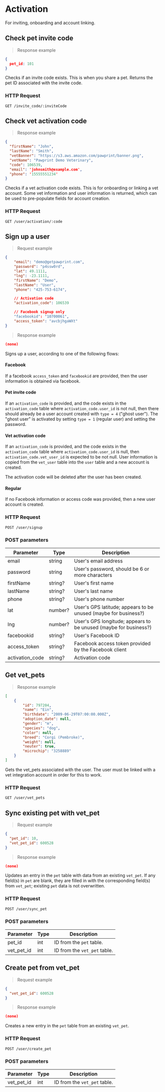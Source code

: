 # Activation
For inviting, onboarding and account linking.

## Check pet invite code

> Response example

```json
{
  pet_id: 101
}
```

Checks if an invite code exists. This is when you share a pet. Returns the pet ID associated with the invite code.

### HTTP Request
`GET /invite_code/:inviteCode`

## Check vet activation code

> Response example

```json
{
  "firstName": "John",
  "lastName": "Smith",
  "vetBanner": "https://s3.aws.amazon.com/pawprint/banner.png",
  "vetName": "Pawprint Demo Veterinary",
  "code": 106539,
  "email": 'johnsmith@example.com',
  "phone": '15555551234'
}
```

Checks if a vet activation code exists. This is for onboarding or linking a vet account. Some vet information
and user information is returned, which can be used to pre-populate fields for account creation.

### HTTP Request
`GET /user/activation/:code`

## Sign up a user
> Request example

```json
{
	"email": "demo@getpawprint.com",
	"password": "p4ssw0rd",
	"lat": 49.1111,
	"lng": -23.1111,
	"firstName": "Demo",
	"lastName": "User",
	"phone": "425-753-6174",

 	// Activation code
	"activation_code": 106539

	// Facebook signup only
	"facebookid": "10700061",
	"access_token": "avcbjhgaWXt"
}
```

> Response example

```json
(none)
```

Signs up a user, according to one of the following flows:

#### Facebook
If a facebook `access_token` and `facebookid` are provided, then the user information is obtained via facebook.

#### Pet invite code
If an `activation_code` is provided, and the code exists in the `activation_code` table where `activation_code.user_id` is not null,
then there should already be a user account created with `type = 4` ("ghost user"). The "ghost user" is activated by setting `type = 1` (regular user)
and setting the password.

#### Vet activation code
If an `activation_code` is provided, and the code exists in the `activation_code` table where `activation_code.user_id` is null,
then `activation_code.vet_user_id` is expected to be not null. User information is copied from the `vet_user` table into the `user` table
and a new account is created.

<aside class="notice">
The activation code will be deleted after the user has been created.
</aside>

#### Regular
If no Facebook information or access code was provided, then a new user account is created.

### HTTP Request
`POST /user/signup`

### POST parameters
Parameter | Type | Description
--------- | ---- | -----------
email | string | User's email address
password | string | User's password, should be 6 or more characters
firstName | string? | User's first name
lastName | string? | User's last name
phone | string? | User's phone number
lat | number? | User's GPS latitude; appears to be unused (maybe for business?)
lng | number? | User's GPS longitude; appears to be unused (maybe for business?)
facebookid | string? | User's Facebook ID
access_token | string? | Facebook access token provided by the Facebook client
activation_code | string? | Activation code

## Get vet_pets

> Response example

```json
[
    {
        "id": 797204,
        "name": "Ein",
        "birthdate": "2009-06-29T07:00:00.000Z",
        "adoption_date": null,
        "gender": "m",
        "species": "dog",
        "color": null,
        "breed": "Corgi (Pembroke)",
        "weight": null,
        "neuter": true,
        "microchip": "3258889"
    }
]
```

Gets the vet_pets associated with the user. The user must be linked with a vet integration account in order
for this to work.

### HTTP Request
`GET /user/vet_pets`

## Sync existing pet with vet_pet
> Request example

```json
{
  "pet_id": 10,
  "vet_pet_id": 600528
}
```

> Response example

```json
(none)
```

Updates an entry in the `pet` table with data from an existing `vet_pet`. If any field(s) in `pet` are blank, they are filled in
with the corresponding field(s) from `vet_pet`; existing `pet` data is not overwritten.

### HTTP Request
`POST /user/sync_pet`

### POST parameters
Parameter | Type | Description
--------- | ---- | -----------
pet_id | int | ID from the `pet` table.
vet_pet_id | int | ID from the `vet_pet` table.


## Create pet from vet_pet
> Request example

```json
{
  "vet_pet_id": 600528
}
```

> Response example

```json
(none)
```

Creates a new entry in the `pet` table from an existing `vet_pet`.

### HTTP Request
`POST /user/create_pet`

### POST parameters
Parameter | Type | Description
--------- | ---- | -----------
vet_pet_id | int | ID from the `vet_pet` table.


